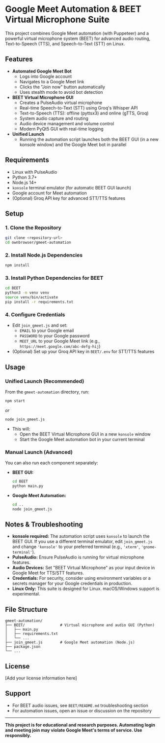 # Google Meet Automation & BEET Virtual Microphone Suite

This project combines Google Meet automation (with Puppeteer) and a powerful virtual microphone system (BEET) for advanced audio routing, Text-to-Speech (TTS), and Speech-to-Text (STT) on Linux.

## Features

- **Automated Google Meet Bot**
  - Logs into Google account
  - Navigates to a Google Meet link
  - Clicks the "Join now" button automatically
  - Uses stealth mode to avoid bot detection
- **BEET Virtual Microphone GUI**
  - Creates a PulseAudio virtual microphone
  - Real-time Speech-to-Text (STT) using Groq's Whisper API
  - Text-to-Speech (TTS): offline (pyttsx3) and online (gTTS, Groq)
  - System audio capture and routing
  - Audio device management and volume control
  - Modern PyQt5 GUI with real-time logging
- **Unified Launch**
  - Running the automation script launches both the BEET GUI (in a new konsole window) and the Google Meet bot in parallel

## Requirements

- Linux with PulseAudio
- Python 3.7+
- Node.js 14+
- `konsole` terminal emulator (for automatic BEET GUI launch)
- Google account for Meet automation
- (Optional) Groq API key for advanced STT/TTS features

## Setup

### 1. Clone the Repository
```sh
git clone <repository-url>
cd ownbrowser/gmeet-automation
```

### 2. Install Node.js Dependencies
```sh
npm install
```

### 3. Install Python Dependencies for BEET
```sh
cd BEET
python3 -m venv venv
source venv/bin/activate
pip install -r requirements.txt
```

### 4. Configure Credentials
- Edit `join_gmeet.js` and set:
  - `EMAIL` to your Google email
  - `PASSWORD` to your Google password
  - `MEET_URL` to your Google Meet link (e.g., `https://meet.google.com/abc-defg-hij`)
- (Optional) Set up your Groq API key in `BEET/.env` for STT/TTS features

## Usage

### Unified Launch (Recommended)
From the `gmeet-automation` directory, run:
```sh
npm start
```
_or_
```sh
node join_gmeet.js
```
- This will:
  - Open the BEET Virtual Microphone GUI in a new `konsole` window
  - Start the Google Meet automation bot in your current terminal

### Manual Launch (Advanced)
You can also run each component separately:
- **BEET GUI:**
  ```sh
  cd BEET
  python main.py
  ```
- **Google Meet Automation:**
  ```sh
  cd ..
  node join_gmeet.js
  ```

## Notes & Troubleshooting
- **konsole required:** The automation script uses `konsole` to launch the BEET GUI. If you use a different terminal emulator, edit `join_gmeet.js` and change `'konsole'` to your preferred terminal (e.g., `'xterm'`, `'gnome-terminal'`).
- **PulseAudio:** Ensure PulseAudio is running for virtual microphone features.
- **Audio Devices:** Set "BEET Virtual Microphone" as your input device in Google Meet for TTS/STT features.
- **Credentials:** For security, consider using environment variables or a secrets manager for your Google credentials in production.
- **Linux Only:** This suite is designed for Linux. macOS/Windows support is experimental.

## File Structure
```
gmeet-automation/
├── BEET/                # Virtual microphone and audio GUI (Python)
│   ├── main.py
│   ├── requirements.txt
│   └── ...
├── join_gmeet.js        # Google Meet automation (Node.js)
├── package.json
└── ...
```

## License
[Add your license information here]

## Support
- For BEET audio issues, see `BEET/README.md` troubleshooting section
- For automation issues, open an issue or discussion on the repository

---
**This project is for educational and research purposes. Automating login and meeting join may violate Google Meet's terms of service. Use responsibly.** 